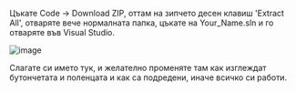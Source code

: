 Цъкате Code -> Download ZIP, оттам на зипчето десен клавиш 'Extract All', отваряте вече нормалната папка, цъкате на Your_Name.sln и го отваряте във Visual Studio.

![image](https://github.com/NinjataWRLD/GUI-proj/assets/113776470/6aafa1db-712e-4151-96c2-306b8c4a8ebb)

Слагате си името тук, и желателно променяте там как изглеждат бутончетата и поленцата и как са подредени, иначе всичко си работи.
